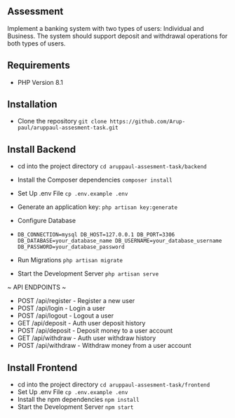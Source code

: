 

## Assessment
Implement a banking system with two types of users: Individual and Business. The system should
support deposit and withdrawal operations for both types of users.

## Requirements
  - PHP Version  8.1
 

## Installation 

-  Clone the repository `git clone https://github.com/Arup-paul/aruppaul-assesment-task.git`

## Install Backend 

- cd into the project directory `cd aruppaul-assesment-task/backend`
- Install the Composer dependencies `composer install` 
- Set Up .env File `cp .env.example .env`
- Generate an application key: `php artisan key:generate`
- Configure Database
- `DB_CONNECTION=mysql
   DB_HOST=127.0.0.1
   DB_PORT=3306
   DB_DATABASE=your_database_name
   DB_USERNAME=your_database_username
   DB_PASSWORD=your_database_password`

-   Run Migrations `php artisan migrate`
-   Start the Development Server `php artisan serve`

~ API ENDPOINTS ~

- POST /api/register - Register a new user
- POST /api/login - Login a user
- POST /api/logout - Logout a user 
- GET /api/deposit - Auth user deposit history
- POST /api/deposit - Deposit money to a user account
- GET /api/withdraw - Auth user withdraw history
- POST /api/withdraw - Withdraw money from a user account



## Install Frontend

- cd into the project directory `cd aruppaul-assesment-task/frontend`
- Set Up .env File `cp .env.example .env`
- Install the npm dependencies `npm install`
- Start the Development Server `npm start`





  


